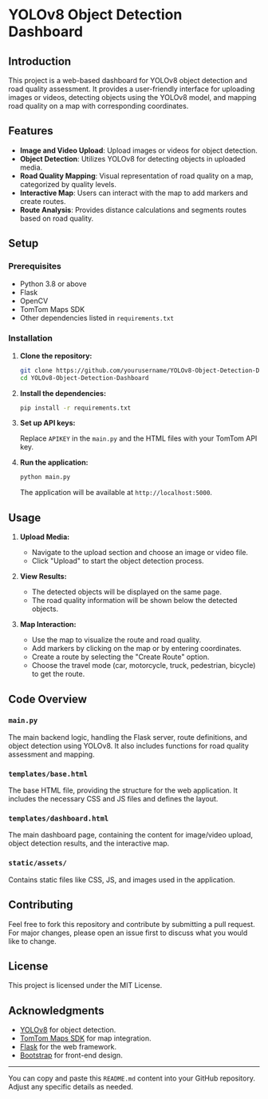 

# YOLOv8 Object Detection Dashboard

## Introduction

This project is a web-based dashboard for YOLOv8 object detection and road quality assessment. It provides a user-friendly interface for uploading images or videos, detecting objects using the YOLOv8 model, and mapping road quality on a map with corresponding coordinates.

## Features

- **Image and Video Upload**: Upload images or videos for object detection.
- **Object Detection**: Utilizes YOLOv8 for detecting objects in uploaded media.
- **Road Quality Mapping**: Visual representation of road quality on a map, categorized by quality levels.
- **Interactive Map**: Users can interact with the map to add markers and create routes.
- **Route Analysis**: Provides distance calculations and segments routes based on road quality.

## Setup

### Prerequisites

- Python 3.8 or above
- Flask
- OpenCV
- TomTom Maps SDK
- Other dependencies listed in `requirements.txt`

### Installation

1. **Clone the repository:**

   ```bash
   git clone https://github.com/yourusername/YOLOv8-Object-Detection-Dashboard.git
   cd YOLOv8-Object-Detection-Dashboard
   ```

2. **Install the dependencies:**

   ```bash
   pip install -r requirements.txt
   ```

3. **Set up API keys:**

   Replace `APIKEY` in the `main.py` and the HTML files with your TomTom API key.

4. **Run the application:**

   ```bash
   python main.py
   ```

   The application will be available at `http://localhost:5000`.

## Usage

1. **Upload Media:**
   - Navigate to the upload section and choose an image or video file.
   - Click "Upload" to start the object detection process.

2. **View Results:**
   - The detected objects will be displayed on the same page.
   - The road quality information will be shown below the detected objects.

3. **Map Interaction:**
   - Use the map to visualize the route and road quality.
   - Add markers by clicking on the map or by entering coordinates.
   - Create a route by selecting the "Create Route" option.
   - Choose the travel mode (car, motorcycle, truck, pedestrian, bicycle) to get the route.

## Code Overview

### `main.py`

The main backend logic, handling the Flask server, route definitions, and object detection using YOLOv8. It also includes functions for road quality assessment and mapping.

### `templates/base.html`

The base HTML file, providing the structure for the web application. It includes the necessary CSS and JS files and defines the layout.

### `templates/dashboard.html`

The main dashboard page, containing the content for image/video upload, object detection results, and the interactive map.

### `static/assets/`

Contains static files like CSS, JS, and images used in the application.

## Contributing

Feel free to fork this repository and contribute by submitting a pull request. For major changes, please open an issue first to discuss what you would like to change.

## License

This project is licensed under the MIT License.

## Acknowledgments

- [YOLOv8](https://github.com/ultralytics/yolov8) for object detection.
- [TomTom Maps SDK](https://developer.tomtom.com/maps-sdk-web) for map integration.
- [Flask](https://flask.palletsprojects.com/) for the web framework.
- [Bootstrap](https://getbootstrap.com/) for front-end design.

---

You can copy and paste this `README.md` content into your GitHub repository. Adjust any specific details as needed.
